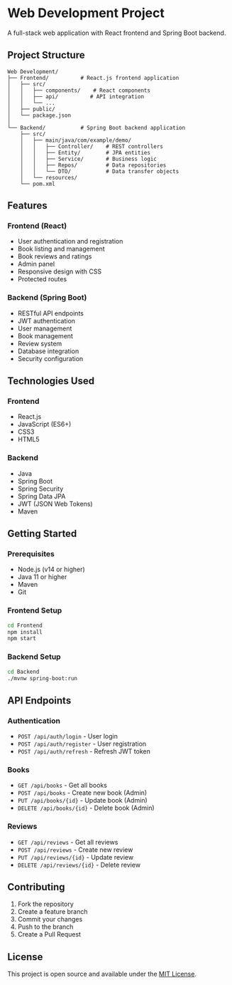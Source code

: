 # Web Development Project

A full-stack web application with React frontend and Spring Boot backend.

## Project Structure

```
Web Development/
├── Frontend/          # React.js frontend application
│   ├── src/
│   │   ├── components/    # React components
│   │   ├── api/          # API integration
│   │   └── ...
│   ├── public/
│   └── package.json
│
└── Backend/           # Spring Boot backend application
    ├── src/
    │   ├── main/java/com/example/demo/
    │   │   ├── Controller/    # REST controllers
    │   │   ├── Entity/        # JPA entities
    │   │   ├── Service/       # Business logic
    │   │   ├── Repos/         # Data repositories
    │   │   └── DTO/           # Data transfer objects
    │   └── resources/
    └── pom.xml
```

## Features

### Frontend (React)
- User authentication and registration
- Book listing and management
- Book reviews and ratings
- Admin panel
- Responsive design with CSS
- Protected routes

### Backend (Spring Boot)
- RESTful API endpoints
- JWT authentication
- User management
- Book management
- Review system
- Database integration
- Security configuration

## Technologies Used

### Frontend
- React.js
- JavaScript (ES6+)
- CSS3
- HTML5

### Backend
- Java
- Spring Boot
- Spring Security
- Spring Data JPA
- JWT (JSON Web Tokens)
- Maven

## Getting Started

### Prerequisites
- Node.js (v14 or higher)
- Java 11 or higher
- Maven
- Git

### Frontend Setup
```bash
cd Frontend
npm install
npm start
```

### Backend Setup
```bash
cd Backend
./mvnw spring-boot:run
```

## API Endpoints

### Authentication
- `POST /api/auth/login` - User login
- `POST /api/auth/register` - User registration
- `POST /api/auth/refresh` - Refresh JWT token

### Books
- `GET /api/books` - Get all books
- `POST /api/books` - Create new book (Admin)
- `PUT /api/books/{id}` - Update book (Admin)
- `DELETE /api/books/{id}` - Delete book (Admin)

### Reviews
- `GET /api/reviews` - Get all reviews
- `POST /api/reviews` - Create new review
- `PUT /api/reviews/{id}` - Update review
- `DELETE /api/reviews/{id}` - Delete review

## Contributing

1. Fork the repository
2. Create a feature branch
3. Commit your changes
4. Push to the branch
5. Create a Pull Request

## License

This project is open source and available under the [MIT License](LICENSE).